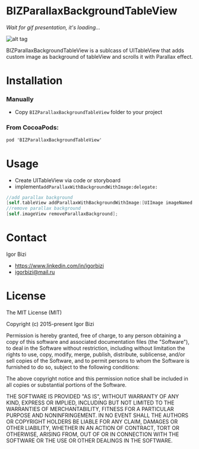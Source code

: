 # BIZParallaxBackgroundTableView

*Wait for gif presentation, it's loading...*

![alt tag](https://github.com/bizibizi/BIZTableViewParallaxBackground/blob/master/presentation.gif)


BIZParallaxBackgroundTableView is a sublcass of UITableView that adds custom image as background of tableView and scrolls it with Parallax effect.


# Installation

### Manually
- Copy ```BIZParallaxBackgroundTableView``` folder to your project 

### From CocoaPods:
```objective-c
pod 'BIZParallaxBackgroundTableView' 
```


# Usage

 - Create UITableView via code or storyboard
 - implement```addParallaxWithBackgroundWithImage:delegate:```
```objective-c
//add parallax background 
[self.tableView addParallaxWithBackgroundWithImage:[UIImage imageNamed:@"image.jpg"] delegate:self];
//remove parallax background 
[self.imageView removeParallaxBackground];
```


# Contact
Igor Bizi
- https://www.linkedin.com/in/igorbizi
- igorbizi@mail.ru


# License
 
 The MIT License (MIT)

Copyright (c) 2015-present Igor Bizi

Permission is hereby granted, free of charge, to any person obtaining a copy of this software and associated documentation files (the "Software"), to deal in the Software without restriction, including without limitation the rights to use, copy, modify, merge, publish, distribute, sublicense, and/or sell copies of the Software, and to permit persons to whom the Software is furnished to do so, subject to the following conditions:

The above copyright notice and this permission notice shall be included in all copies or substantial portions of the Software.

THE SOFTWARE IS PROVIDED "AS IS", WITHOUT WARRANTY OF ANY KIND, EXPRESS OR IMPLIED, INCLUDING BUT NOT LIMITED TO THE WARRANTIES OF MERCHANTABILITY, FITNESS FOR A PARTICULAR PURPOSE AND NONINFRINGEMENT. IN NO EVENT SHALL THE AUTHORS OR COPYRIGHT HOLDERS BE LIABLE FOR ANY CLAIM, DAMAGES OR OTHER LIABILITY, WHETHER IN AN ACTION OF CONTRACT, TORT OR OTHERWISE, ARISING FROM, OUT OF OR IN CONNECTION WITH THE SOFTWARE OR THE USE OR OTHER DEALINGS IN THE SOFTWARE.
 
